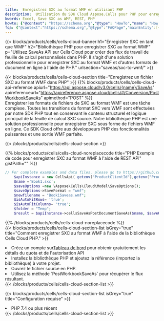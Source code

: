 ```yaml
---
title:  Enregistrez SXC au format WMF en utilisant PHP
description:  Utilisation du SDK Cloud Aspose.Cells pour PHP pour enregistrer le fichier au format SXC au format WMF.
kwords: Excel, Save SXC as WMF, REST, PHP
howto: {"@context": "https://schema.org","@type": "HowTo","name": "How to save SXC as WMF using the Cells Cloud PHP library.","description": "How to save SXC as WMF using the Cells Cloud PHP library.","image": {"@type": "ImageObject"},"url": "/php/saveas/sxc-to-wmf/","step": [{ "@type": "HowToStep","name": "How to save SXC as WMF using the Cells Cloud PHP library. step 1", "image": {"@type": "ImageObject",},"url": "/php/saveas/sxc-to-wmf/","text": "Register an account at <a href='https://dashboard.aspose.cloud/'>Dashboard</a> to get free API quota & authorization details",},{ "@type": "HowToStep","name": "How to save SXC as WMF using the Cells Cloud PHP library. step 1", "image": {"@type": "ImageObject",},"url": "/php/saveas/sxc-to-wmf/","text": "Install PHP library and add the reference (import the library) to your project.",},{ "@type": "HowToStep","name": "How to save SXC as WMF using the Cells Cloud PHP library. step 1", "image": {"@type": "ImageObject",},"url": "/php/saveas/sxc-to-wmf/","text": "Open the source file in PHP.",},{ "@type": "HowToStep","name": "How to save SXC as WMF using the Cells Cloud PHP library. step 1", "image": {"@type": "ImageObject",},"url": "/php/saveas/sxc-to-wmf/","text": "Use the `PostWorkbookSaveAs` method to retrieve the resulting stream.",}, ],"supply": {"@type": "HowToSupply","name": "document"},"tool": [{"@type": "HowToTool","name": "phpstorm, Visual Studio Code, Eclipse"},{"@type": "HowToTool","name": "Aspose Cells"}],"totalTime": "PT6M"}
fqa: {"@context":"https://schema.org","@type":"FAQPage","mainEntity":[{"@type":"Question","name":"Why save file as other formats file in C# using REST API?","acceptedAnswer":{"@type":"Answer","text":"Documents are encoded in many ways, and some files may be incompatible with the software you use. To open and read such files, just save them as appropriate file formats.<br/><ol><li>Install .NET SDK and add the reference (import the library) to your project.</li><li>Open the source file in C# using REST API.</li><li>Call the PostWorkbookSaveAsRequest() method, passing an output filename with required extension.</li><li>Get the result of save as a separate file.</li></ol>"}},{"@type":"Question","name":"What file formats can I save as with your C# library?","acceptedAnswer":{"@type":"Answer","text":"We support a variety of file formats for conversion using .NET library, including XLSX, Excel, xls , PDF, CSV, HTML, Markdown, XML, PNG, JPG, TIFF, Json, TXT and many more."}},{"@type":"Question","name":"What is the maximum allowed file size for conversion using this .NET library?","acceptedAnswer":{"@type":"Answer","text":"There are no file size limits for format conversions using .NET library."}}]}
---
```

{{< blocks/products/cells/cells-cloud-banner h1="Enregistrer SXC en tant que WMF" h2="Bibliothèque PHP pour enregistrer SXC au format WMF" p="Utilisez SaveAs API sur Cells Cloud pour créer des flux de travail de feuille de calcul personnalisés dans PHP. Il s\'agit d\'une solution professionnelle pour enregistrer SXC au format WMF et d\'autres formats de document en ligne à l\'aide de PHP." urlsection="saveas/sxc-to-wmf/" >}}

{{< blocks/products/cells/cells-cloud-section title="Enregistrez un fichier SXC au format WMF dans PHP" >}}
{{% blocks/products/cells/cells-cloud-api-reference apiurl="https://api.aspose.cloud/v3.0/cells/{name}/SaveAs" apireferenceurl="https://apireference.aspose.cloud/cells/#/Conversion/PostWorkbookSaveAs" apimethod="POST" %}}
<br/>
Enregistrer les formats de fichiers de SXC au format WMF est une tâche complexe. Toutes les transitions du format SXC vers WMF sont effectuées par notre SDK PHP tout en conservant le contenu structurel et logique principal de la feuille de calcul SXC source. Notre bibliothèque PHP est une solution professionnelle pour enregistrer SXC sous forme de fichiers WMF en ligne. Ce SDK Cloud offre aux développeurs PHP des fonctionnalités puissantes et une sortie WMF parfaite.

{{< /blocks/products/cells/cells-cloud-section >}}

{{% blocks/products/cells/cells-cloud-noreplacecode title="PHP Exemple de code pour enregistrer SXC au format WMF à l\'aide de REST API" gistPath="" %}}
  
```php
// For complete examples and data files, please go to https://github.com/aspose-cells-cloud/aspose-cells-cloud-php/
    $apiInstance = new CellsApi( getenv("ProductClientId"),getenv("ProductClientSecret") );
    $name ='Book1.sxc';
    $saveOptions =new \Aspose\Cells\Cloud\Model\SaveOptions();
    $saveOptions->SaveFormat = "wmf";
    $newfilename = "Book1Saveas.wmf";
    $isAutoFitRows= 'true';
    $isAutoFitColumns= 'true';
    $folder = "Temp";
    $result = $apiInstance->cellsSaveAsPostDocumentSaveAs($name, $saveOptions, $newfilename,$isAutoFitRows, $isAutoFitColumns, $folder);
```
  
{{% /blocks/products/cells/cells-cloud-noreplacecode %}}
<br/>
{{< blocks/products/cells/cells-cloud-section-list isGrey="true" title="Comment enregistrer SXC au format WMF à l\'aide de la bibliothèque Cells Cloud PHP." >}}
<li> Créez un compte sur<a href="https://dashboard.aspose.cloud/">Tableau de bord</a> pour obtenir gratuitement les détails du quota et de l'autorisation API</li>
<li>Installez la bibliothèque PHP et ajoutez la référence (importez la bibliothèque) à votre projet.</li>
<li>Ouvrez le fichier source en PHP.</li>
<li>Utilisez la méthode `PostWorkbookSaveAs` pour récupérer le flux résultant.</li>
{{< /blocks/products/cells/cells-cloud-section-list >}}

{{< blocks/products/cells/cells-cloud-section-list isGrey="true" title="Configuration requise" >}}
<li>PHP 7.4 ou plus récent</li>
{{< /blocks/products/cells/cells-cloud-section-list >}}
